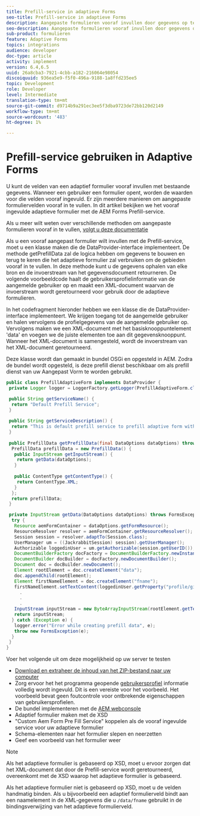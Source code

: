 ```yaml
---
title: Prefill-service in adaptieve Forms
seo-title: Prefill-service in adaptieve Forms
description: Aangepaste formulieren vooraf invullen door gegevens op te halen uit achterwaartse gegevensbronnen.
seo-description: Aangepaste formulieren vooraf invullen door gegevens op te halen uit achterwaartse gegevensbronnen.
sub-product: formulieren
feature: Adaptive Forms
topics: integrations
audience: developer
doc-type: article
activity: implement
version: 6.4,6.5
uuid: 26a8cba3-7921-4cbb-a182-216064e98054
discoiquuid: 936ea5e9-f5f0-496a-9188-1a8ffd235ee5
topic: Development
role: Developer
level: Intermediate
translation-type: tm+mt
source-git-commit: d9714b9a291ec3ee5f3dba9723de72bb120d2149
workflow-type: tm+mt
source-wordcount: '483'
ht-degree: 1%

---
```



# Prefill-service gebruiken in Adaptive Forms

U kunt de velden van een adaptief formulier vooraf invullen met bestaande gegevens. Wanneer een gebruiker een formulier opent, worden de waarden voor die velden vooraf ingevuld. Er zijn meerdere manieren om aangepaste formuliervelden vooraf in te vullen. In dit artikel bekijken we het vooraf ingevulde adaptieve formulier met de AEM Forms Prefill-service.

Als u meer wilt weten over verschillende methoden om aangepaste formulieren vooraf in te vullen, [volgt u deze documentatie](https://helpx.adobe.com/experience-manager/6-4/forms/using/prepopulate-adaptive-form-fields.html#AEMFormsprefillservice)

Als u een vooraf aangepast formulier wilt invullen met de Prefill-service, moet u een klasse maken die de DataProvider-interface implementeert. De methode getPrefillData zal de logica hebben om gegevens te bouwen en terug te keren die het adaptieve formulier zal verbruiken om de gebieden vooraf in te vullen. In deze methode kunt u de gegevens ophalen van elke bron en de invoerstream van het gegevensdocument retourneren. De volgende voorbeeldcode haalt de gebruikersprofielinformatie van de aangemelde gebruiker op en maakt een XML-document waarvan de invoerstream wordt geretourneerd voor gebruik door de adaptieve formulieren.

In het codefragment hieronder hebben we een klasse die de DataProvider-interface implementeert. We krijgen toegang tot de aangemelde gebruiker en halen vervolgens de profielgegevens van de aangemelde gebruiker op. Vervolgens maken we een XML-document met het basisknooppuntelement &#39;data&#39; en voegen we de juiste elementen toe aan dit gegevensknooppunt. Wanneer het XML-document is samengesteld, wordt de invoerstream van het XML-document geretourneerd.

Deze klasse wordt dan gemaakt in bundel OSGi en opgesteld in AEM. Zodra de bundel wordt opgesteld, is deze prefill dienst beschikbaar om als prefill dienst van uw Aangepast Vorm te worden gebruikt.

```java
public class PrefillAdaptiveForm implements DataProvider {
 private Logger logger = LoggerFactory.getLogger(PrefillAdaptiveForm.class);

 public String getServiceName() {
  return "Default Prefill Service";
 }
 
 public String getServiceDescription() {
  return "This is default prefill service to prefill adaptive form with user data";
 }
 
 public PrefillData getPrefillData(final DataOptions dataOptions) throws FormsException {
  PrefillData prefillData = new PrefillData() {
   public InputStream getInputStream() {
    return getData(dataOptions);
   }
   
   public ContentType getContentType() {
    return ContentType.XML;
   }
  };
  return prefillData;
 }

 private InputStream getData(DataOptions dataOptions) throws FormsException {  
  try {
   Resource aemFormContainer = dataOptions.getFormResource();
   ResourceResolver resolver = aemFormContainer.getResourceResolver();
   Session session = resolver.adaptTo(Session.class);
   UserManager um = ((JackrabbitSession) session).getUserManager();
   Authorizable loggedinUser = um.getAuthorizable(session.getUserID());
   DocumentBuilderFactory docFactory = DocumentBuilderFactory.newInstance();
   DocumentBuilder docBuilder = docFactory.newDocumentBuilder();
   Document doc = docBuilder.newDocument();
   Element rootElement = doc.createElement("data");
   doc.appendChild(rootElement);
   Element firstNameElement = doc.createElement("fname");
   firstNameElement.setTextContent(loggedinUser.getProperty("profile/givenName")[0].getString());
     .
     .
     .
   InputStream inputStream = new ByteArrayInputStream(rootElement.getTextContent().getBytes());
   return inputStream;
  } catch (Exception e) {
   logger.error("Error while creating prefill data", e);
   throw new FormsException(e);
  }
 }
}
```

Voer het volgende uit om deze mogelijkheid op uw server te testen

* [Download en extraheer de inhoud van het ZIP-bestand naar uw computer](assets/prefillservice.zip)
* Zorg ervoor het het programma geopende [gebruikersprofiel](http://localhost:4502/libs/granite/security/content/useradmin) informatie volledig wordt ingevuld. Dit is een vereiste voor het voorbeeld. Het voorbeeld bevat geen foutcontrole voor ontbrekende eigenschappen van gebruikersprofielen.
* De bundel implementeren met de [AEM webconsole](http://localhost:4502/system/console/bundles)
* Adaptief formulier maken met de XSD
* &quot;Custom Aem Form Pre Fill Service&quot; koppelen als de vooraf ingevulde service voor uw adaptieve formulier
* Schema-elementen naar het formulier slepen en neerzetten
* Geef een voorbeeld van het formulier weer

>[!NOTE]
>
>Als het adaptieve formulier is gebaseerd op XSD, moet u ervoor zorgen dat het XML-document dat door de Prefill-service wordt geretourneerd, overeenkomt met de XSD waarop het adaptieve formulier is gebaseerd.
>
>Als het adaptieve formulier niet is gebaseerd op XSD, moet u de velden handmatig binden. Als u bijvoorbeeld een adaptief formulierveld bindt aan een naamelement in de XML-gegevens die u `/data/fname` gebruikt in de bindingsverwijzing van het adaptieve formulierveld.

